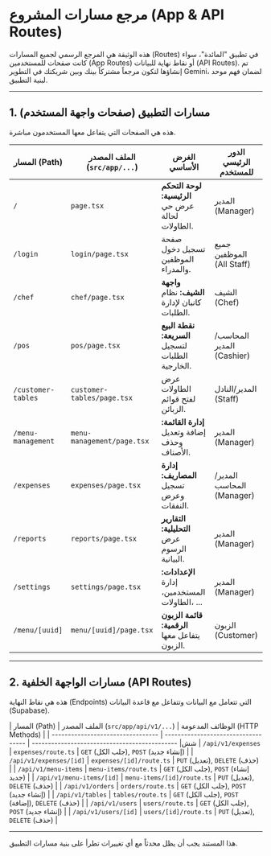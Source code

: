 # مرجع مسارات المشروع (App & API Routes)

هذه الوثيقة هي المرجع الرسمي لجميع المسارات (Routes) في تطبيق "المائدة"، سواء كانت صفحات للمستخدمين (App Routes) أو نقاط نهاية للبيانات (API Routes). تم إنشاؤها لتكون مرجعاً مشتركاً بينك وبين شريكتك في التطوير Gemini، لضمان فهم موحد لبنية التطبيق.

---

## 1. مسارات التطبيق (صفحات واجهة المستخدم)

هذه هي الصفحات التي يتفاعل معها المستخدمون مباشرة.

| المسار (Path)         | الملف المصدر (`src/app/...`) | الغرض الأساسي                              | الدور الرئيسي للمستخدم        |
| --------------------- | -------------------------- | ------------------------------------------ | -------------------------- |
| `/`                   | `page.tsx`                 | **لوحة التحكم الرئيسية:** عرض حي لحالة الطاولات. | المدير (Manager)           |
| `/login`              | `login/page.tsx`           | صفحة تسجيل دخول الموظفين والمدراء.          | جميع الموظفين (All Staff)  |
| `/chef`               | `chef/page.tsx`            | **واجهة الشيف:** نظام كانبان لإدارة الطلبات.  | الشيف (Chef)              |
| `/pos`                | `pos/page.tsx`             | **نقطة البيع السريعة:** لتسجيل الطلبات الخارجية. | المحاسب/المدير (Cashier)   |
| `/customer-tables`    | `customer-tables/page.tsx` | عرض الطاولات لفتح قوائم الزبائن.           | المدير/النادل (Staff)      |
| `/menu-management`    | `menu-management/page.tsx` | **إدارة القائمة:** إضافة وتعديل وحذف الأصناف. | المدير (Manager)           |
| `/expenses`           | `expenses/page.tsx`        | **إدارة المصاريف:** تسجيل وعرض النفقات.     | المدير/المحاسب (Manager)   |
| `/reports`            | `reports/page.tsx`         | **التقارير التحليلية:** عرض الرسوم البيانية. | المدير (Manager)           |
| `/settings`           | `settings/page.tsx`        | **الإعدادات:** إدارة المستخدمين، الطاولات، ... | المدير (Manager)           |
| `/menu/[uuid]`        | `menu/[uuid]/page.tsx`     | **قائمة الزبون الرقمية:** يتفاعل معها الزبون. | الزبون (Customer)          |

---

## 2. مسارات الواجهة الخلفية (API Routes)

هذه هي نقاط النهاية (Endpoints) التي تتعامل مع البيانات وتتفاعل مع قاعدة البيانات (Supabase).

| المسار (Path)                     | الملف المصدر (`src/app/api/v1/...`) | الوظائف المدعومة (HTTP Methods)               |
| --------------------------------- | ----------------------------------- | --------------------------------------------- |شش
| `/api/v1/expenses`                | `expenses/route.ts`                 | `GET` (جلب الكل), `POST` (إنشاء جديد)         |
| `/api/v1/expenses/[id]`           | `expenses/[id]/route.ts`            | `PUT` (تعديل), `DELETE` (حذف)                 |
| `/api/v1/menu-items`              | `menu-items/route.ts`               | `GET` (جلب الكل), `POST` (إنشاء جديد)         |
| `/api/v1/menu-items/[id]`         | `menu-items/[id]/route.ts`          | `PUT` (تعديل), `DELETE` (حذف)                 |
| `/api/v1/orders`                  | `orders/route.ts`                   | `GET` (جلب الكل), `POST` (إنشاء جديد)         |
| `/api/v1/tables`                  | `tables/route.ts`                   | `GET` (جلب الكل), `POST` (إضافة), `DELETE` (حذف) |
| `/api/v1/users`                   | `users/route.ts`                    | `GET` (جلب الكل), `POST` (إنشاء جديد)         |
| `/api/v1/users/[id]`              | `users/[id]/route.ts`               | `PUT` (تعديل), `DELETE` (حذف)                 |

---

هذا المستند يجب أن يظل محدثاً مع أي تغييرات تطرأ على بنية مسارات التطبيق.
